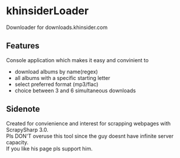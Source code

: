 # khinsiderLoader
Downloader for downloads.khinsider.com

## Features
Console application which makes it easy and convinient to 
- download albums by name(regex)
- all albums with a specific starting letter
- select preferred format (mp3/flac)
- choice between 3 and 6 simultaneous downloads

## Sidenote
Created for convienience and interest for scrapping webpages with ScrapySharp 3.0.  
Pls DON'T overuse this tool since the guy doesnt have infinite server capacity.  
If you like his page pls support him.
